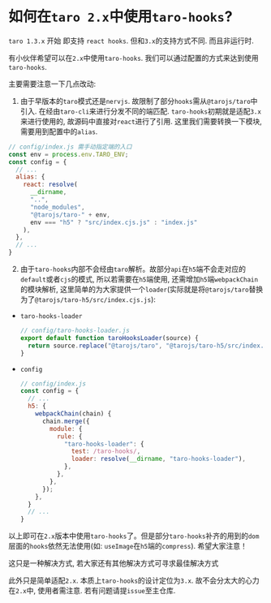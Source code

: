 # 如何在`taro 2.x`中使用`taro-hooks`?

`taro 1.3.x` 开始 即支持 `react hooks`. 但和`3.x`的支持方式不同. 而且非运行时.    

有小伙伴希望可以在`2.x`中使用`taro-hooks`. 我们可以通过配置的方式来达到使用`taro-hooks`.    

主要需要注意一下几点改动:   

1. 由于早版本的`taro`模式还是`nervjs`. 故限制了部分`hooks`需从`@tarojs/taro`中引入. 在经由`taro-cli`来进行分发不同的端匹配. `taro-hooks`初期就是适配`3.x`来进行使用的, 故源码中直接对`react`进行了引用. 这里我们需要转换一下模块, 需要用到配置中的`alias`.

  ```javascript
  // config/index.js 需手动指定端的入口
  const env = process.env.TARO_ENV;
  const config = {
    // ...
    alias: {
      react: resolve(
        __dirname,
        "..",
        "node_modules",
        "@tarojs/taro-" + env,
        env === "h5" ? "src/index.cjs.js" : "index.js"
      ),
    },
    // ...
  }
  ```

2. 由于`taro-hooks`内部不会经由`taro`解析。故部分`api`在`h5`端不会走对应的`default`或者`cjs`的模式, 所以若需要在`h5`端使用, 还需增加`h5`端`webpackChain`的模块解析, 这里简单的为大家提供一个`loader`(实际就是将`@tarojs/taro`替换为了`@tarojs/taro-h5/src/index.cjs.js`):

  - `taro-hooks-loader`

    ```javascript
    // config/taro-hooks-loader.js
    export default function taroHooksLoader(source) {
      return source.replace("@tarojs/taro", "@tarojs/taro-h5/src/index.cjs.js");
    }
    ```

  - `config`

    ```javascript
    // config/index.js
    const config = {
      // ...
      h5: {
        webpackChain(chain) {
          chain.merge({
            module: {
              rule: {
                "taro-hooks-loader": {
                  test: /taro-hooks/,
                  loader: resolve(__dirname, "taro-hooks-loader"),
                },
              },
            },
          });
        },
      }
      // ...
    }
    ```

以上即可在`2.x`版本中使用`taro-hooks`了。但是部分`taro-hooks`补齐的用到的`dom`层面的`hooks`依然无法使用(如: `useImage`在`h5`端的`compress`). 希望大家注意！   

这只是一种解决方式, 若大家还有其他解决方式可寻求最佳解决方式    

此外只是简单适配`2.x`. 本质上`taro-hooks`的设计定位为`3.x`. 故不会分太大的心力在`2.x`中, 使用者需注意. 若有问题请提`issue`至主仓库. 